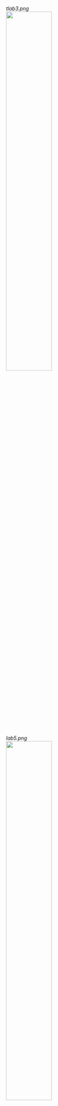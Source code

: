 *tlab3.png* <br>
<image src="https://raw.githubusercontent.com/robyzzz/uni-projects/master/LSD/tlab3/screenshots/tlab3.png" width="50%">

*lab5.png* <br>
<image src="https://raw.githubusercontent.com/robyzzz/uni-projects/master/LSD/tlab3/screenshots/lab5.png" width="50%">

*lab5_adder.png* <br>
<image src="https://raw.githubusercontent.com/robyzzz/uni-projects/master/LSD/tlab3/screenshots/lab5_adder.png" width="50%">

*lab5_full_adder.png* <br>
<image src="https://raw.githubusercontent.com/robyzzz/uni-projects/master/LSD/tlab3/screenshots/lab5_full_adder.png" width="50%">

*lab5_clkdiv.png* <br>
<image src="https://raw.githubusercontent.com/robyzzz/uni-projects/master/LSD/tlab3/screenshots/lab5_clkdiv.png" width="50%">

*lab5_decoderHex.png* <br>
<image src="https://raw.githubusercontent.com/robyzzz/uni-projects/master/LSD/tlab3/screenshots/lab5_decoderHex.png" width="50%">

*lab5_flipflop.png* <br>
<image src="https://raw.githubusercontent.com/robyzzz/uni-projects/master/LSD/tlab3/screenshots/lab5_flipflop.png" width="50%">

*lab5_mux.png* <br>
<image src="https://raw.githubusercontent.com/robyzzz/uni-projects/master/LSD/tlab3/screenshots/lab5_mux.png" width="50%">

*mde.png* <br>
<image src="https://raw.githubusercontent.com/robyzzz/uni-projects/master/LSD/tlab3/screenshots/mde.png" width="50%">

*mde_flipflop.png* <br>
<image src="https://raw.githubusercontent.com/robyzzz/uni-projects/master/LSD/tlab3/screenshots/mde_flipflop.png" width="50%">

*mux_principal.png* <br>
<image src="https://raw.githubusercontent.com/robyzzz/uni-projects/master/LSD/tlab3/screenshots/mux_principal.png" width="50%">